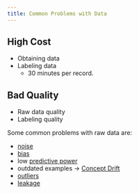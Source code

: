 ```yaml
---
title: Common Problems with Data
---
```


## High Cost

- Obtaining data
- Labeling data
	- 30 minutes per record.

## Bad Quality
- Raw data quality
- Labeling quality

Some common problems with raw data are:
- [noise](/machine-learning-foundations/data-noise)
- [bias](/machine-learning-foundations/data-bias)
- low [predictive power](/machine-learning-foundations/predictive-power)
- outdated examples → [Concept Drift](/machine-learning-foundations/concept-drift)
- [outliers](/machine-learning-foundations/outliers)
- [leakage](/machine-learning-foundations/data-leakage)



